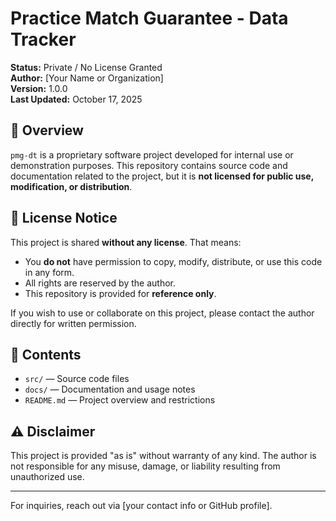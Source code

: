 # Practice Match Guarantee - Data Tracker

**Status:** Private / No License Granted  
**Author:** [Your Name or Organization]  
**Version:** 1.0.0  
**Last Updated:** October 17, 2025

## 📌 Overview

`pmg-dt` is a proprietary software project developed for internal use or demonstration purposes. This repository contains source code and documentation related to the project, but it is **not licensed for public use, modification, or distribution**.

## 🚫 License Notice

This project is shared **without any license**. That means:

- You **do not** have permission to copy, modify, distribute, or use this code in any form.
- All rights are reserved by the author.
- This repository is provided for **reference only**.

If you wish to use or collaborate on this project, please contact the author directly for written permission.

## 📁 Contents

- `src/` — Source code files  
- `docs/` — Documentation and usage notes  
- `README.md` — Project overview and restrictions  

## ⚠️ Disclaimer

This project is provided "as is" without warranty of any kind. The author is not responsible for any misuse, damage, or liability resulting from unauthorized use.

---

For inquiries, reach out via [your contact info or GitHub profile].
